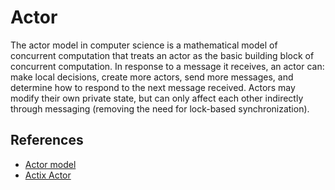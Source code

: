 # Actor

The actor model in computer science is a mathematical model of concurrent computation that treats an actor as the basic building block of concurrent computation. In response to a message it receives, an actor can: make local decisions, create more actors, send more messages, and determine how to respond to the next message received. Actors may modify their own private state, but can only affect each other indirectly through messaging (removing the need for lock-based synchronization).

## References

- [Actor model](https://en.wikipedia.org/wiki/Actor_model)
- [Actix Actor](https://actix.rs/docs/actix/actor)
